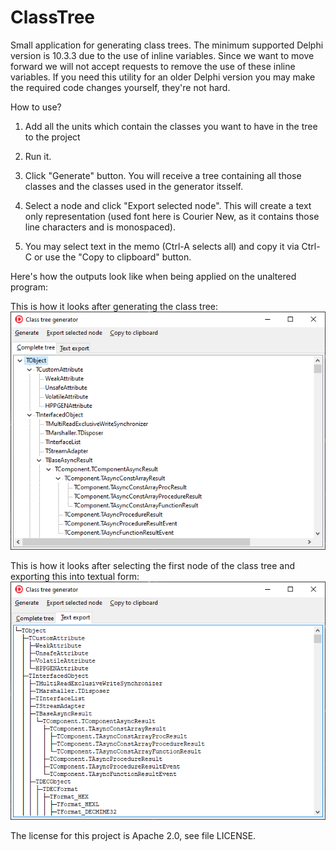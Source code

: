 # ClassTree
Small application for generating class trees.
The minimum supported Delphi version is 10.3.3 due to the use of
inline variables. Since we want to move forward we will not accept
requests to remove the use of these inline variables. If you need this
utility for an older Delphi version you may make the required code 
changes yourself, they're not hard.

How to use?

1. Add all the units which contain the classes you want 
   to have in the tree to the project
   
2. Run it.

3. Click "Generate" button. You will receive a tree containing
   all those classes and the classes used in the generator itsself.

4. Select a node and click "Export selected node". This will create 
   a text only representation (used font here is Courier New, as it 
   contains those line characters and is monospaced).
   
5. You may select text in the memo (Ctrl-A selects all) and 
   copy it via Ctrl-C or use the "Copy to clipboard" button.
   
Here's how the outputs look like when being applied on the unaltered program:   

This is how it looks after generating the class tree:
![Class hierarchy shown in a TTreeview](/Documentation/ClassTreeGenerator_CompleteTree.PNG "Class hierarchy shown in TTreeview")

This is how it looks after selecting the first node of the class tree and exporting this into textual form:
![Class hierarchy exported into text form](/Documentation/ClassTreeGenerator_TextExport.PNG "Class hierarchy exported into text form")
   
The license for this project is Apache 2.0, see file LICENSE.
